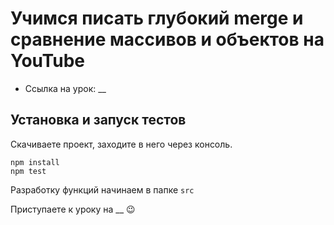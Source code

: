 # Учимся писать глубокий merge и сравнение массивов и объектов на YouTube

* Ссылка на урок: __

## Установка и запуск тестов

Скачиваете проект, заходите в него через консоль.

```
npm install
npm test
```

Разработку функций начинаем в папке `src`

Приступаете к уроку на __ 😉

